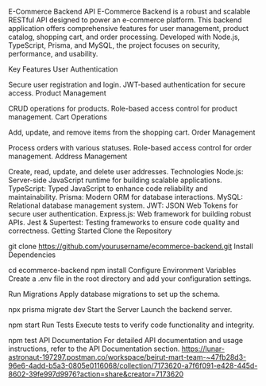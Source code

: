 E-Commerce Backend API
E-Commerce Backend is a robust and scalable RESTful API designed to power an e-commerce platform. This backend application offers comprehensive features for user management, product catalog, shopping cart, and order processing. Developed with Node.js, TypeScript, Prisma, and MySQL, the project focuses on security, performance, and usability.

Key Features
User Authentication

Secure user registration and login.
JWT-based authentication for secure access.
Product Management

CRUD operations for products.
Role-based access control for product management.
Cart Operations

Add, update, and remove items from the shopping cart.
Order Management

Process orders with various statuses.
Role-based access control for order management.
Address Management

Create, read, update, and delete user addresses.
Technologies
Node.js: Server-side JavaScript runtime for building scalable applications.
TypeScript: Typed JavaScript to enhance code reliability and maintainability.
Prisma: Modern ORM for database interactions.
MySQL: Relational database management system.
JWT: JSON Web Tokens for secure user authentication.
Express.js: Web framework for building robust APIs.
Jest & Supertest: Testing frameworks to ensure code quality and correctness.
Getting Started
Clone the Repository

git clone https://github.com/yourusername/ecommerce-backend.git
Install Dependencies

cd ecommerce-backend
npm install
Configure Environment Variables
Create a .env file in the root directory and add your configuration settings.

Run Migrations
Apply database migrations to set up the schema.

npx prisma migrate dev
Start the Server
Launch the backend server.

npm start
Run Tests
Execute tests to verify code functionality and integrity.

npm test
API Documentation
For detailed API documentation and usage instructions, refer to the API Documentation section.
https://lunar-astronaut-197297.postman.co/workspace/beirut-mart-team-~47fb28d3-96e6-4add-b5a3-0805e0116068/collection/7173620-a7f6f091-e428-445d-8602-39fe997d9976?action=share&creator=7173620
